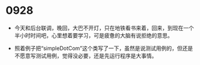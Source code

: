 # 0928

- 今天和后台联调，晚回，大巴不开灯，只在地铁看书来着，回来，到现在一个半小时时间吧，心里想着要学习，可是疲惫的大脑有说拒绝的意思。

- 照着例子把“simpleDotCom”这个类写了一下，虽然是说测试用例的，但还是不愿意写测试用例，觉得没必要，还是先运行程序是大事情。
